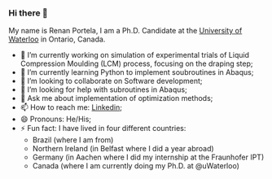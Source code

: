 ### Hi there 👋

My name is Renan Portela, I am a Ph.D. Candidate at the [University of Waterloo](https://uwaterloo.ca/) in Ontario, Canada.

- 🔭 I’m currently working on simulation of experimental trials of Liquid Compression Moulding (LCM) process, focusing on the draping step;
- 🌱 I’m currently learning Python to implement soubroutines in Abaqus;
- 👯 I’m looking to collaborate on Software development;
- 🤔 I’m looking for help with subroutines in Abaqus;
- 💬 Ask me about implementation of optimization methods;
- 📫 How to reach me: [Linkedin](https://linkedin.com/in/renan-miranda-portela-215b7940);
- 😄 Pronouns: He/His;
- ⚡ Fun fact: I have lived in four different countries:
   - Brazil (where I am from)
   - Northern Ireland (in Belfast where I did a year abroad)
   - Germany (in Aachen where I did my internship at the Fraunhofer IPT)
   - Canada (where I am currently doing my Ph.D. at @uWaterloo)
